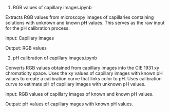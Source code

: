 1. RGB values of capillary images.ipynb

Extracts RGB values from microscopy images of capillaries containing solutions with unknown and known pH values. This serves as the raw input for the pH calibration process.

Input: Capillary images

Output: RGB values

2. pH calibration of capillary images.ipynb

Converts RGB values obtained from capillary images into the CIE 1931 xy chromaticity space. Uses the xy values of capillary images with known pH values to create a calibration curve that links color to pH. Uses calibration curve to estimate pH of capillary images with unknown pH values.

Input: RGB values of capillary images of known and known pH values.

Output: pH values of capillary mages with known pH values.
